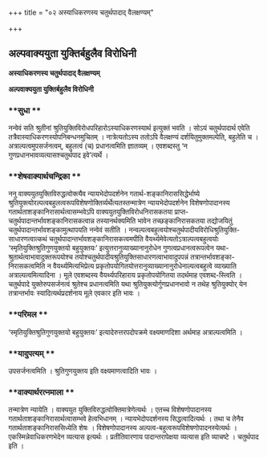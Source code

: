 +++
title = "०२ अस्याधिकरणस्य चतुर्थपादाद् वैलक्षण्यम्"

+++


## अल्पवाक्ययुता युक्तिर्बहुलैव विरोधिनी

**अस्याधिकरणस्य चतुर्थपादाद् वैलक्षण्यम्**

**अल्पवाक्ययुता युक्तिर्बहुलैव विरोधिनी**

### **सुधा **

नन्वेवं सति श्रुतीनां श्रुतियुक्तिविरोधपरिहारोऽस्याधिकरणस्यार्थ इत्युक्तं भवति । सोऽयं चतुर्थपादार्थ एवेति तत्रैवास्याधिकरणस्योपनिबन्धनमुचितम् । नात्रेत्यतोऽस्य ततोऽपि वैलक्षण्यं दर्शयितुमुक्तमल्पेति, बहुलेति च । अत्राल्पत्वमुपसर्जनत्वम्, बहुलत्वं (च) प्रधानत्वमिति ज्ञातव्यम् । एवशब्दस्तु ‘न गुणप्रधानभावव्यत्यासश्चतुर्थपाद इवे’त्यर्थे ।

### **शेषवाक्यार्थचन्द्रिका **

ननु वाक्ययुतयुक्तिविरुद्धत्वोक्त्यैव न्यायभेदोपदर्शनेन गतार्थ-शङ्कानिराससिद्धेर्भाष्ये श्रुतियुक्त्योरल्पत्वबहुलत्वरूपविशेषणोक्तिर्व्यर्थेत्यतस्तन्मात्रेण न्यायभेदोपदर्शनेन विशेषणोपादानस्य गतार्थताशङ्कानिरासार्थत्वासम्भवेऽपि वाक्ययुतयुक्तिविरोधनिरासकतया प्राप्त-चतुर्थपादान्तर्भावशङ्कानिरासकत्वान्न तस्यानर्थक्यमिति भावेन तच्छङ्कानिरासकतया तद्योजयितुं चतुर्थपादान्तर्भावशङ्कामुत्थापयति नन्वेवं सतीति । नन्वल्पत्वबहुत्वयोश्चतुर्थपादीयविरोधिश्रुतियुक्ति-साधारणत्वात्कथं चतुर्थपादान्तर्भावशङ्कानिरासकत्वमपीति वैयर्थ्यमेवेत्यतोऽत्राल्पत्वबहुत्वयोः ‘स्मृतियुक्तिश्रुतिगुणयुक्तयो बहुयुक्तयः’ इत्युत्तरानुव्याख्यानानुरोधेन गुणत्वप्रधानत्वरूपत्वेन यथा-श्रुतार्थत्वाभावादुक्तरूपयोश्च तयोश्चतुर्थपादीयश्रुतियुक्तिसाधारणत्वाभावादुपपन्नं तत्रान्तर्भावशङ्का-निरासकत्वमिति न वैयर्थ्यमित्यभिप्रेत्य प्रकृतोपयोगितयोत्तरानुव्याख्यानानुरोधेनाल्पत्वबहुत्वे व्याख्याति अत्राल्पत्वमित्यादिना । मूले एवशब्दस्य वैयर्थ्यपरिहाराय प्रकृतोपयोगितया तदर्थमाह एवशब्द-स्त्विति । चतुर्थपादे युक्तेरुपसर्जनत्वं श्रुतेश्च प्रधानत्वमिति यथा श्रुतियुक्त्योर्गुणप्रधानभावो न तथेह श्रुतियुक्योर् येन तत्रान्तर्भावः स्यादित्यर्थप्रदर्शनाय मूले एवकार इति भावः ।

### **परिमल **

‘स्मृतियुक्तिश्रुतिगुणयुक्तयो बहुयुक्तयः’ इत्यादेरुत्तरपदोपक्रमे वक्ष्यमाणदिशा अर्थमाह अत्राल्पत्वमिति ।

### **यादुपत्यम् **

उपसर्जनत्वमिति । श्रुतिगुणयुक्तय इति वक्ष्यमाणत्वादिति भावः ।

### **वाक्यार्थरत्नमाला **

तन्मात्रेण न्यायेति । वाक्ययुत युक्तिविरुद्धत्वोक्तिमात्रेणेत्यर्थः । एतच्च विशेषणोपादानस्य गतार्थताशङ्कानिरासार्थत्वासम्भवे हेत्वभिधानम् । न्यायभेदोपदर्शनस्य सिद्धत्वादित्यर्थः । तथा च तेनैव गतार्थताशङ्कानिराससिध्येति शेषः । विशेषणोपादानस्य अल्पत्व-बहुत्वरूपविशेषणोपादनस्येत्यर्थः । एकस्मिन्नेवाधिकरणभेदेन व्यत्यास इत्यर्थः । प्रतीतिवारणाय पादान्तरापेक्षया व्यत्यास इति व्याचष्टे । चतुर्थपाद इति ।

  

